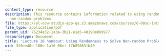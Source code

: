 ```yaml
---
content_type: resource
description: This resource contains information related to using randomness to solve
  non-random problems.
file: https://ol-ocw-studio-app-qa.s3.amazonaws.com/courses/6-00sc-introduction-to-computer-science-and-programming-spring-2011/320ee40e186e1a1608eff7b89083fb40_MIT6_00SCS11_lec16.pdf
file_type: application/pdf
parent_uid: 76234e32-1a3a-3b21-e1e5-48190e089977
resourcetype: Document
title: 'Lecture 16 handout: Using Randomness to Solve Non-random Problems'
uid: 320ee40e-186e-1a16-08ef-f7b89083fb40
---
```


